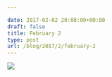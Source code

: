 ```yaml
---

date: 2017-02-02 20:08:00+00:00
draft: false
title: February 2
type: post
url: /blog/2017/2/february-2
---
```


![](/images/2017-02-02-20172february-2/image-asset.jpeg)

